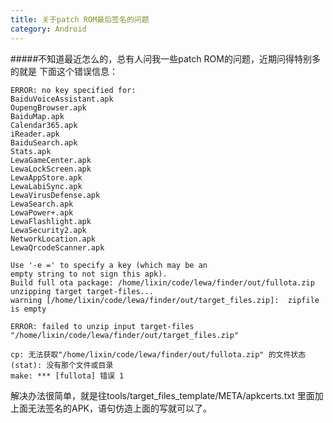```yaml
---
title: 关于patch ROM最后签名的问题
category: Android
---
```



#####不知道最近怎么的，总有人问我一些patch ROM的问题，近期问得特别多的就是 下面这个错误信息：

    ERROR: no key specified for:
    BaiduVoiceAssistant.apk
    OupengBrowser.apk
    BaiduMap.apk
    Calendar365.apk
    iReader.apk
    BaiduSearch.apk
    Stats.apk
    LewaGameCenter.apk
    LewaLockScreen.apk
    LewaAppStore.apk
    LewaLabiSync.apk
    LewaVirusDefense.apk
    LewaSearch.apk
    LewaPower+.apk
    LewaFlashlight.apk
    LewaSecurity2.apk
    NetworkLocation.apk
    LewaQrcodeScanner.apk

    Use '-e =' to specify a key (which may be an
    empty string to not sign this apk).
    Build full ota package: /home/lixin/code/lewa/finder/out/fullota.zip
    unzipping target target-files...
    warning [/home/lixin/code/lewa/finder/out/target_files.zip]:  zipfile is empty

    ERROR: failed to unzip input target-files "/home/lixin/code/lewa/finder/out/target_files.zip"

    cp: 无法获取"/home/lixin/code/lewa/finder/out/fullota.zip" 的文件状态(stat): 没有那个文件或目录
    make: *** [fullota] 错误 1





解决办法很简单，就是往tools/target_files_template/META/apkcerts.txt 里面加上面无法签名的APK，语句仿造上面的写就可以了。
